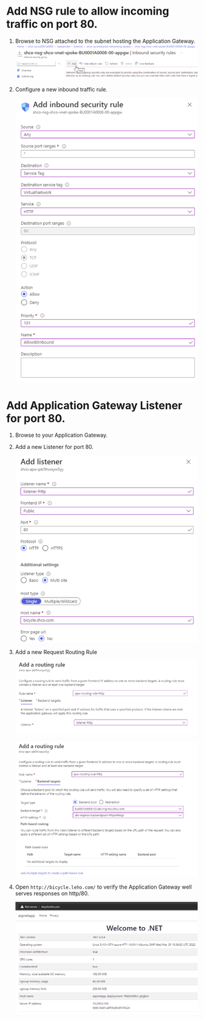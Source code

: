 # Add NSG rule to allow incoming traffic on port 80.

1. Browse to NSG attached to the subnet hosting the Application Gateway.
   ![](img/z01_app-gw_add-inbound-nsg-rule.png)

1. Configure a new inbound traffic rule.

   ![](img/z02_app-gw-nsg_add-inbound-from-any.png)

#  Add Application Gateway Listener for port 80.

1. Browse to your Application Gateway.

1. Add a new Listener for port 80. 

   ![](img/z03_app-gw_listener-port-80.png)

1. Add a new Request Routing Rule

   ![](img/z04_app-gw_request-routing-rule-1.png)

   ![](img/z05_app-gw_request-routing-rule-2.png)
   
1. Open `http://bicycle.leho.com/` to verify the Application Gateway well serves responses on http/80.

   ![](img/z06_app-gw_test-request.png)
